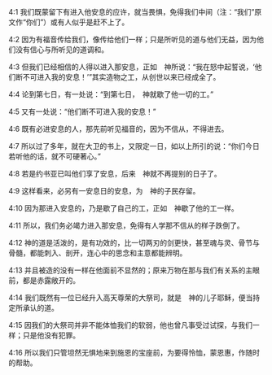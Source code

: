 <a id="1"></a>4:1  我们既蒙留下有进入他安息的应许，就当畏惧，免得我们中间（注：“我们”原文作“你们”）或有人似乎是赶不上了。  

<a id="2"></a>4:2  因为有福音传给我们，像传给他们一样；只是所听见的道与他们无益，因为他们没有信心与所听见的道调和。  

<a id="3"></a>4:3  但我们已经相信的人得以进入那安息，正如　神所说：“我在怒中起誓说，‘他们断不可进入我的安息！’”其实造物之工，从创世以来已经成全了。  

<a id="4"></a>4:4  论到第七日，有一处说：“到第七日，　神就歇了他一切的工。”  

<a id="5"></a>4:5  又有一处说：“他们断不可进入我的安息！”  

<a id="6"></a>4:6  既有必进安息的人，那先前听见福音的，因为不信从，不得进去。  

<a id="7"></a>4:7  所以过了多年，就在大卫的书上，又限定一日，如以上所引的说：“你们今日若听他的话，就不可硬著心。”  

<a id="8"></a>4:8  若是约书亚已叫他们享了安息，后来　神就不再提别的日子了。  

<a id="9"></a>4:9  这样看来，必另有一安息日的安息，为　神的子民存留。  

<a id="10"></a>4:10  因为那进入安息的，乃是歇了自己的工，正如　神歇了他的工一样。  

<a id="11"></a>4:11  所以，我们务必竭力进入那安息，免得有人学那不信从的样子跌倒了。  

<a id="12"></a>4:12  神的道是活泼的，是有功效的，比一切两刃的剑更快，甚至魂与灵、骨节与骨髓，都能刺入、剖开，连心中的思念和主意都能辨明。  

<a id="13"></a>4:13  并且被造的没有一样在他面前不显然的；原来万物在那与我们有关系的主眼前，都是赤露敞开的。  

<a id="14"></a>4:14  我们既然有一位已经升入高天尊荣的大祭司，就是　神的儿子耶稣，便当持定所承认的道。  

<a id="15"></a>4:15  因我们的大祭司并非不能体恤我们的软弱，他也曾凡事受过试探，与我们一样；只是他没有犯罪。  

<a id="16"></a>4:16  所以我们只管坦然无惧地来到施恩的宝座前，为要得怜恤，蒙恩惠，作随时的帮助。  
